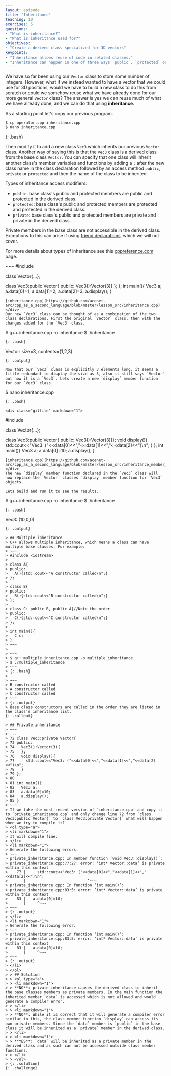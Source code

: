 ```yaml
---
layout: episode
title: "Inheritance"
teaching: 10
exercises: 5
questions:
- "What is inheritance?"
- "What is inheritance used for?"
objectives:
- "Create a derived class specialized for 3D vectors"
keypoints:
- "Inheritance allows reuse of code in related classes."
- "Inheritance can happen in one of three ways `public`, `protected` or `private` and affects how the inherited members are accessed in the derived class."
---
```


We have so far been using our `Vector` class to store some number of integers. However, what if we instead wanted to have a vector that we could use for 3D positions, would we have to build a new class to do this from scratch or could we somehow reuse what we have already done for our more general `Vector` class? The answer is yes we can reuse much of what we have already done, and we can do that using **inheritance**.

As a starting point let's copy our previous program.
~~~
$ cp operator.cpp inheritance.cpp
$ nano inheritance.cpp
~~~
{: .bash}

Then modify it to add a new class `Vec3` which inherits our previous `Vector` class. Another way of saying this is that the `Vec3` class is a derived class from the base class `Vector`. You can specify that one class will inherit another class's member variables and functions by adding a `:` after the new class name in the class declaration followed by an access method `public`, `private` or `protected` and then the name of the class to be inherited.

Types of inheritance access modifiers:
 * `public`: base class's public and protected members are public and protected in the derived class.
 * `protected`: base class's public and protected members are protected and protected in the derived class.
 * `private`: base class's public and protected members are private and private in the derived class.

Private members in the base class are not accessible in the derived class. Exceptions to this can arise if using [friend declarations](https://en.cppreference.com/w/cpp/language/friend), which we will not cover.

For more details about types of inheritance see this [cppreference.com](https://en.cppreference.com/w/cpp/language/derived_class) page.

<div class="gitfile" markdown="1">
~~~
#include <iostream>

class Vector{...};

class Vec3:public Vector{
public:
  Vec3():Vector(3){
  };
};
int main(){
  Vec3 a;
  a.data[0]=1;
  a.data[1]=2;
  a.data[2]=3;
  a.display();
}
~~~
[inheritance.cpp](https://github.com/acenet-arc/cpp_as_a_second_language/blob/master/lesson_src/inheritance.cpp)
</div>
Our new `Vec3` class can be thought of as a combination of the two class declarations. First the original `Vector` class, then with the changes added for the `Vec3` class.

~~~
$ g++ inheritance.cpp -o inheritance
$ ./inheritance
~~~
{: .bash}

~~~
Vector: size=3, contents=(1,2,3)
~~~
{: .output}

Now that our `Vec3` class is explicitly 3 elements long, it seems a little redundant to display the size as 3, also it still says `Vector` but now it is a `Vec3`. Lets create a new `display` member function for our `Vec3` class.

~~~
$ nano inheritance.cpp
~~~
{: .bash}

<div class="gitfile" markdown="1">
~~~
#include <iostream>

class Vector{...};

class Vec3:public Vector{
public:
  Vec3():Vector(3){};
  void display(){
    std::cout<<"Vec3: ("<<data[0]<<","<<data[1]<<","<<data[2]<<")\n";
  }
};
int main(){
  Vec3 a;
  a.data[0]=10;
  a.display();
}
~~~
[inheritance.cpp](https://github.com/acenet-arc/cpp_as_a_second_language/blob/master/lesson_src/inheritance_member_function.cpp)
</div>
The new `display` member function declared in the `Vec3` class will now replace the `Vector` classes `display` member function for `Vec3` objects.

Lets build and run it to see the results.
~~~
$ g++ inheritance.cpp -o inheritance
$ ./inheritance
~~~
{: .bash}
~~~
Vec3: (10,0,0)
~~~
{: .output}

> ## Multiple inheritance
> C++ allows multiple inheritance, which means a class can have multiple base classes. For example:
> ~~~
> #include <iostream>
> 
> class A{
> public:
>   A(){std::cout<<"A constructor called\n";}
> };
> 
> class B{
> public:
>   B(){std::cout<<"B constructor called\n";}
> };
> 
> class C: public B, public A{//Note the order
> public:
>   C(){std::cout<<"C constructor called\n";}
> };
> 
> int main(){
>   C c;
> }
> ~~~
> 
> ~~~
> $ g++ multiple_inheritance.cpp -o multiple_inheritance
> $ ./multiple_inheritance
> ~~~
> {: .bash}
> 
> ~~~
> B constructor called
> A constructor called
> C constructor called
> ~~~
> {: .output}
> Base class constructors are called in the order they are listed in the class's inheritance list.
{: .callout}

> ## Private inheritance
> ~~~
> ...
> 72 class Vec3:private Vector{
> 73 public:
> 74   Vec3():Vector(3){
> 75   };
> 76   void display(){
> 77     std::cout<<"Vec3: ("<<data[0]<<","<<data[1]<<","<<data[2]<<")\n";
> 78   }
> 79 };
> 80
> 81 int main(){
> 82   Vec3 a;
> 83   a.data[0]=10;
> 84   a.display();
> 85 }
> ~~~
> If we take the most recent version of `inheritance.cpp` and copy it to `private_inheritance.cpp` and only change line 72 from `class Vec3:public Vector{` to `class Vec3:private Vector{` what will happen when we try to compile it?
> <ol type="a">
> <li markdown="1">
> It will compile fine.
> </li>
> <li markdown="1">
> Generate the following errors:
> ~~~
> private_inheritance.cpp: In member function ‘void Vec3::display()’:
> private_inheritance.cpp:77:27: error: ‘int* Vector::data’ is private within this context
>    77 |     std::cout<<"Vec3: ("<<data[0]<<","<<data[1]<<","<<data[2]<<")\n";
>       |                           ^~~~
> private_inheritance.cpp: In function ‘int main()’:
> private_inheritance.cpp:83:5: error: ‘int* Vector::data’ is private within this context
>    83 |   a.data[0]=10;
>       |     ^~~~
> ~~~
> {: .output}
> </li>
> <li markdown="1">
> Generate the following error:
> ~~~
> private_inheritance.cpp: In function ‘int main()’:
> private_inheritance.cpp:83:5: error: ‘int* Vector::data’ is private within this context
>    83 |   a.data[0]=10;
>       |     ^~~~
> ~~~
> {: .output}
> </li>
> </ol>
> > ## Solution
> > <ol type="a">
> > <li markdown="1">
> > **NO**: private inheritance causes the derived class to inherit the base classes members as private members. In the main function the inherited member `data` is accessed which is not allowed and would generate a compiler error.
> > </li>
> > <li markdown="1">
> > **NO**: While it is correct that it will generate a compiler error similar to this, the class member function `display` can access its own private members. Since the `data` member is `public` in the base class it will be inherited as a `private` member in the derived class.
> > </li>
> > <li markdown="1">
> > **YES**: `data` will be inherited as a private member in the derived class and as such can not be accessed outside class member functions.
> > </li>
> > </ol>
> {: .solution}
{: .challenge}
